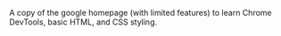 A copy of the google homepage (with limited features) to learn Chrome DevTools, basic HTML, and CSS styling.